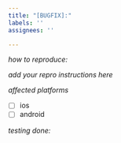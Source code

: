 ```yaml
---
title: "[BUGFIX]:"
labels: ''
assignees: ''

---
```

*how to reproduce:*

_add your repro instructions here_

*affected platforms*
- [ ] ios
- [ ] android

*testing done:*

